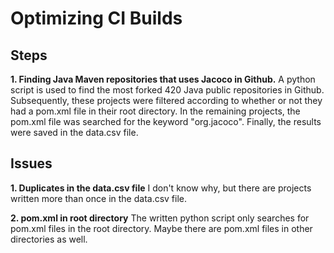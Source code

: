 # Optimizing CI Builds

## Steps

**1. Finding Java Maven repositories that uses Jacoco in Github.**
A python script is used to find the most forked 420 Java public repositories in Github. Subsequently, these projects were filtered according to whether or not they had a pom.xml file in their root directory. In the remaining projects, the pom.xml file was searched for the keyword "org.jacoco". Finally, the results were saved in the data.csv file.

## Issues
**1. Duplicates in the data.csv file**
I don't know why, but there are projects written more than once in the data.csv file.

**2. pom.xml in root directory**
The written python script only searches for pom.xml files in the root directory. Maybe there are pom.xml files in other directories as well.
